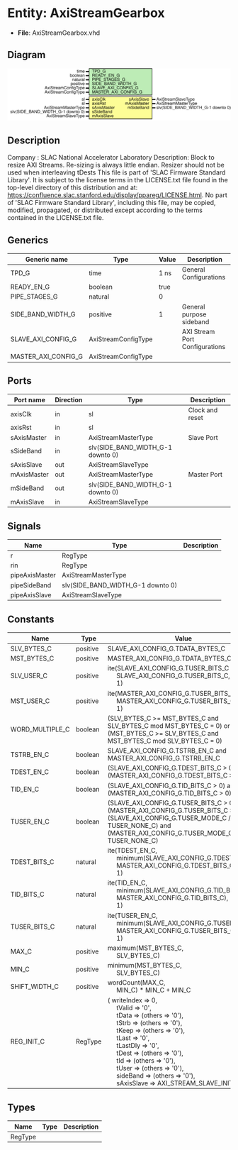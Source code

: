 # Entity: AxiStreamGearbox

- **File**: AxiStreamGearbox.vhd
## Diagram

![Diagram](AxiStreamGearbox.svg "Diagram")
## Description

Company    : SLAC National Accelerator Laboratory
Description:
Block to resize AXI Streams. Re-sizing is always little endian.
Resizer should not be used when interleaving tDests
This file is part of 'SLAC Firmware Standard Library'.
It is subject to the license terms in the LICENSE.txt file found in the
top-level directory of this distribution and at:
   https://confluence.slac.stanford.edu/display/ppareg/LICENSE.html.
No part of 'SLAC Firmware Standard Library', including this file,
may be copied, modified, propagated, or distributed except according to
the terms contained in the LICENSE.txt file.
## Generics

| Generic name        | Type                | Value | Description                     |
| ------------------- | ------------------- | ----- | ------------------------------- |
| TPD_G               | time                | 1 ns  | General Configurations          |
| READY_EN_G          | boolean             | true  |                                 |
| PIPE_STAGES_G       | natural             | 0     |                                 |
| SIDE_BAND_WIDTH_G   | positive            | 1     | General purpose sideband        |
| SLAVE_AXI_CONFIG_G  | AxiStreamConfigType |       | AXI Stream Port Configurations  |
| MASTER_AXI_CONFIG_G | AxiStreamConfigType |       |                                 |
## Ports

| Port name   | Direction | Type                              | Description     |
| ----------- | --------- | --------------------------------- | --------------- |
| axisClk     | in        | sl                                | Clock and reset |
| axisRst     | in        | sl                                |                 |
| sAxisMaster | in        | AxiStreamMasterType               | Slave Port      |
| sSideBand   | in        | slv(SIDE_BAND_WIDTH_G-1 downto 0) |                 |
| sAxisSlave  | out       | AxiStreamSlaveType                |                 |
| mAxisMaster | out       | AxiStreamMasterType               | Master Port     |
| mSideBand   | out       | slv(SIDE_BAND_WIDTH_G-1 downto 0) |                 |
| mAxisSlave  | in        | AxiStreamSlaveType                |                 |
## Signals

| Name           | Type                              | Description |
| -------------- | --------------------------------- | ----------- |
| r              | RegType                           |             |
| rin            | RegType                           |             |
| pipeAxisMaster | AxiStreamMasterType               |             |
| pipeSideBand   | slv(SIDE_BAND_WIDTH_G-1 downto 0) |             |
| pipeAxisSlave  | AxiStreamSlaveType                |             |
## Constants

| Name            | Type     | Value                                                                                                                                                                                                                                                                                                                                                                                                                                                                                                                                                                                                                                                                                                                                                                                                                            | Description |
| --------------- | -------- | -------------------------------------------------------------------------------------------------------------------------------------------------------------------------------------------------------------------------------------------------------------------------------------------------------------------------------------------------------------------------------------------------------------------------------------------------------------------------------------------------------------------------------------------------------------------------------------------------------------------------------------------------------------------------------------------------------------------------------------------------------------------------------------------------------------------------------- | ----------- |
| SLV_BYTES_C     | positive |  SLAVE_AXI_CONFIG_G.TDATA_BYTES_C                                                                                                                                                                                                                                                                                                                                                                                                                                                                                                                                                                                                                                                                                                                                                                                                |             |
| MST_BYTES_C     | positive |  MASTER_AXI_CONFIG_G.TDATA_BYTES_C                                                                                                                                                                                                                                                                                                                                                                                                                                                                                                                                                                                                                                                                                                                                                                                               |             |
| SLV_USER_C      | positive |  ite(SLAVE_AXI_CONFIG_G.TUSER_BITS_C /= 0,<br><span style="padding-left:20px"> SLAVE_AXI_CONFIG_G.TUSER_BITS_C,<br><span style="padding-left:20px"> 1)                                                                                                                                                                                                                                                                                                                                                                                                                                                                                                                                                                                                                                                                           |             |
| MST_USER_C      | positive |  ite(MASTER_AXI_CONFIG_G.TUSER_BITS_C /= 0,<br><span style="padding-left:20px"> MASTER_AXI_CONFIG_G.TUSER_BITS_C,<br><span style="padding-left:20px"> 1)                                                                                                                                                                                                                                                                                                                                                                                                                                                                                                                                                                                                                                                                         |             |
| WORD_MULTIPLE_C | boolean  |  (SLV_BYTES_C >= MST_BYTES_C and SLV_BYTES_C mod MST_BYTES_C = 0)                                          or (MST_BYTES_C >= SLV_BYTES_C and MST_BYTES_C mod SLV_BYTES_C = 0)                                                                                                                                                                                                                                                                                                                                                                                                                                                                                                                                                                                                                                                   |             |
| TSTRB_EN_C      | boolean  |  SLAVE_AXI_CONFIG_G.TSTRB_EN_C and MASTER_AXI_CONFIG_G.TSTRB_EN_C                                                                                                                                                                                                                                                                                                                                                                                                                                                                                                                                                                                                                                                                                                                                                                |             |
| TDEST_EN_C      | boolean  |  (SLAVE_AXI_CONFIG_G.TDEST_BITS_C > 0) and (MASTER_AXI_CONFIG_G.TDEST_BITS_C > 0)                                                                                                                                                                                                                                                                                                                                                                                                                                                                                                                                                                                                                                                                                                                                                |             |
| TID_EN_C        | boolean  |  (SLAVE_AXI_CONFIG_G.TID_BITS_C > 0) and (MASTER_AXI_CONFIG_G.TID_BITS_C > 0)                                                                                                                                                                                                                                                                                                                                                                                                                                                                                                                                                                                                                                                                                                                                                    |             |
| TUSER_EN_C      | boolean  |  (SLAVE_AXI_CONFIG_G.TUSER_BITS_C > 0) and (MASTER_AXI_CONFIG_G.TUSER_BITS_C > 0)                                     and (SLAVE_AXI_CONFIG_G.TUSER_MODE_C /= TUSER_NONE_C) and (MASTER_AXI_CONFIG_G.TUSER_MODE_C /= TUSER_NONE_C)                                                                                                                                                                                                                                                                                                                                                                                                                                                                                                                                                                                               |             |
| TDEST_BITS_C    | natural  |  ite(TDEST_EN_C,<br><span style="padding-left:20px"> minimum(SLAVE_AXI_CONFIG_G.TDEST_BITS_C,<br><span style="padding-left:20px"> MASTER_AXI_CONFIG_G.TDEST_BITS_C),<br><span style="padding-left:20px"> 1)                                                                                                                                                                                                                                                                                                                                                                                                                                                                                                                                                                                                                      |             |
| TID_BITS_C      | natural  |  ite(TID_EN_C,<br><span style="padding-left:20px"> minimum(SLAVE_AXI_CONFIG_G.TID_BITS_C,<br><span style="padding-left:20px"> MASTER_AXI_CONFIG_G.TID_BITS_C),<br><span style="padding-left:20px"> 1)                                                                                                                                                                                                                                                                                                                                                                                                                                                                                                                                                                                                                            |             |
| TUSER_BITS_C    | natural  |  ite(TUSER_EN_C,<br><span style="padding-left:20px"> minimum(SLAVE_AXI_CONFIG_G.TUSER_BITS_C,<br><span style="padding-left:20px"> MASTER_AXI_CONFIG_G.TUSER_BITS_C),<br><span style="padding-left:20px"> 1)                                                                                                                                                                                                                                                                                                                                                                                                                                                                                                                                                                                                                      |             |
| MAX_C           | positive |  maximum(MST_BYTES_C,<br><span style="padding-left:20px"> SLV_BYTES_C)                                                                                                                                                                                                                                                                                                                                                                                                                                                                                                                                                                                                                                                                                                                                                           |             |
| MIN_C           | positive |  minimum(MST_BYTES_C,<br><span style="padding-left:20px"> SLV_BYTES_C)                                                                                                                                                                                                                                                                                                                                                                                                                                                                                                                                                                                                                                                                                                                                                           |             |
| SHIFT_WIDTH_C   | positive |  wordCount(MAX_C,<br><span style="padding-left:20px"> MIN_C) * MIN_C + MIN_C                                                                                                                                                                                                                                                                                                                                                                                                                                                                                                                                                                                                                                                                                                                                                     |             |
| REG_INIT_C      | RegType  |  (       writeIndex => 0,<br><span style="padding-left:20px">       tValid     => '0',<br><span style="padding-left:20px">       tData      => (others => '0'),<br><span style="padding-left:20px">       tStrb      => (others => '0'),<br><span style="padding-left:20px">       tKeep      => (others => '0'),<br><span style="padding-left:20px">       tLast      => '0',<br><span style="padding-left:20px">       tLastDly   => '0',<br><span style="padding-left:20px">       tDest      => (others => '0'),<br><span style="padding-left:20px">       tId        => (others => '0'),<br><span style="padding-left:20px">       tUser      => (others => '0'),<br><span style="padding-left:20px">       sideBand   => (others => '0'),<br><span style="padding-left:20px">       sAxisSlave => AXI_STREAM_SLAVE_INIT_C) |             |
## Types

| Name    | Type | Description |
| ------- | ---- | ----------- |
| RegType |      |             |

